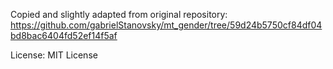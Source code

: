 Copied and slightly adapted from original repository: https://github.com/gabrielStanovsky/mt_gender/tree/59d24b5750cf84df04bd8bac6404fd52ef14f5af

License: MIT License
